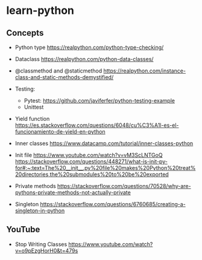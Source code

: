 # learn-python

## Concepts

* Python type
https://realpython.com/python-type-checking/

* Dataclass
https://realpython.com/python-data-classes/

* @classmethod and @staticmethod
https://realpython.com/instance-class-and-static-methods-demystified/

* Testing:
  * Pytest: https://github.com/javiferfer/python-testing-example
  * Unittest

* Yield function
https://es.stackoverflow.com/questions/6048/cu%C3%A1l-es-el-funcionamiento-de-yield-en-python

* Inner classes
https://www.datacamp.com/tutorial/inner-classes-python

* Init file
https://www.youtube.com/watch?v=vM3ScLNTGoQ
https://stackoverflow.com/questions/448271/what-is-init-py-for#:~:text=The%20__init__.py%20file%20makes%20Python%20treat%20directories,the%20submodules%20to%20be%20exported

* Private methods
https://stackoverflow.com/questions/70528/why-are-pythons-private-methods-not-actually-private

* Singleton
https://stackoverflow.com/questions/6760685/creating-a-singleton-in-python


## YouTube
- Stop Writing Classes
https://www.youtube.com/watch?v=o9pEzgHorH0&t=479s
